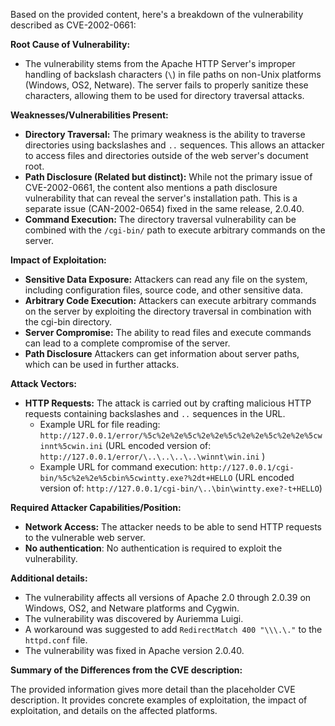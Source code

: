 Based on the provided content, here's a breakdown of the vulnerability described as CVE-2002-0661:

**Root Cause of Vulnerability:**

*   The vulnerability stems from the Apache HTTP Server's improper handling of backslash characters (`\`) in file paths on non-Unix platforms (Windows, OS2, Netware). The server fails to properly sanitize these characters, allowing them to be used for directory traversal attacks.

**Weaknesses/Vulnerabilities Present:**

*   **Directory Traversal:** The primary weakness is the ability to traverse directories using backslashes and `..` sequences. This allows an attacker to access files and directories outside of the web server's document root.
*   **Path Disclosure (Related but distinct):** While not the primary issue of CVE-2002-0661, the content also mentions a path disclosure vulnerability that can reveal the server's installation path. This is a separate issue (CAN-2002-0654) fixed in the same release, 2.0.40.
*   **Command Execution:** The directory traversal vulnerability can be combined with the `/cgi-bin/` path to execute arbitrary commands on the server.

**Impact of Exploitation:**

*   **Sensitive Data Exposure:** Attackers can read any file on the system, including configuration files, source code, and other sensitive data.
*  **Arbitrary Code Execution:** Attackers can execute arbitrary commands on the server by exploiting the directory traversal in combination with the cgi-bin directory.
*   **Server Compromise:** The ability to read files and execute commands can lead to a complete compromise of the server.
*   **Path Disclosure** Attackers can get information about server paths, which can be used in further attacks.

**Attack Vectors:**

*   **HTTP Requests:** The attack is carried out by crafting malicious HTTP requests containing backslashes and `..` sequences in the URL.
    * Example URL for file reading: `http://127.0.0.1/error/%5c%2e%2e%5c%2e%2e%5c%2e%2e%5c%2e%2e%5cwinnt%5cwin.ini` (URL encoded version of: `http://127.0.0.1/error/\..\..\..\..\winnt\win.ini` )
    * Example URL for command execution: `http://127.0.0.1/cgi-bin/%5c%2e%2e%5cbin%5cwintty.exe?%2dt+HELLO` (URL encoded version of: `http://127.0.0.1/cgi-bin/\..\bin\wintty.exe?-t+HELLO`)

**Required Attacker Capabilities/Position:**

*   **Network Access:** The attacker needs to be able to send HTTP requests to the vulnerable web server.
*   **No authentication**: No authentication is required to exploit the vulnerability.

**Additional details:**

*   The vulnerability affects all versions of Apache 2.0 through 2.0.39 on Windows, OS2, and Netware platforms and Cygwin.
*   The vulnerability was discovered by Auriemma Luigi.
*   A workaround was suggested to add `RedirectMatch 400 "\\\.\."`  to the `httpd.conf` file.
*   The vulnerability was fixed in Apache version 2.0.40.

**Summary of the Differences from the CVE description:**

The provided information gives more detail than the placeholder CVE description. It provides concrete examples of exploitation, the impact of exploitation, and details on the affected platforms.